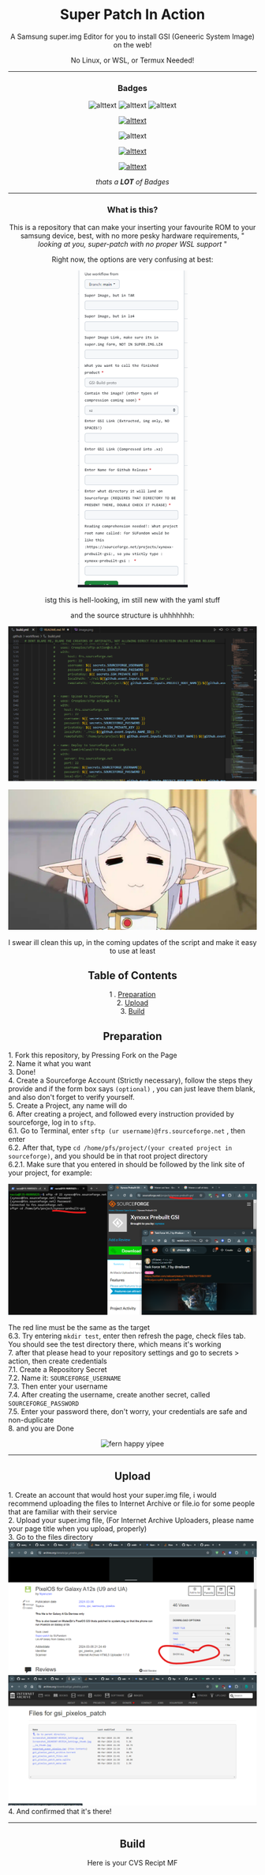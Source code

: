 <div align=center>
<h1> Super Patch In Action</h1>
A Samsung super.img Editor for you to install GSI (Geneeric System Image) on the web!

No Linux, or WSL, or Termux Needed!
</div>

----

<div align=center>
<h3>Badges</h3>

![alttext](https://img.shields.io/static/v1?label=Status&message=Working&color=brightgreen) ![alttext](https://img.shields.io/badge/Version-v0.1-blue) ![alttext](https://img.shields.io/badge/SFTP_to_SourceForge-GOOD-BrightGreen?style=flat&logo=Sourceforge) 

[![alttext](https://img.shields.io/badge/-Visit_SUFandom/Xynoxx's_SourceForge_By_clicking_ME-blue?style=for-the-badge&logo=Sourceforge&logoColor=f5f5f5)](https://sourceforge.net/projects/xynoxx-prebuilt-gsi/files/) 

![alttext](https://img.shields.io/badge/Requires_Github_Enterprise_to_get_Beyond_2gb_Limit-Yes_that's_why_there's_sourceforge_requirement_in_here-red) 

[![alttext](https://img.shields.io/badge/-Check_out_the_Offline_Version_Instead_by_clicking_ME!-purple?style=for-the-badge)](https://github.com/SUFandom/super-patch) 

[![alttext](https://img.shields.io/badge/-Check_us_on_Telegram,_Exynos_850_Testing_&_Development_By_Clicking_me-yellow?style=for-the-badge&logo=Telegram)](https://t.me/a12schat)

*thats a **LOT** of Badges*
</div>

----


<div align=center> 
<h3>What is this?</h3>

This is a repository that can make your inserting your favourite ROM to your samsung device, best, with no more pesky hardware requirements, " *looking at you, super-patch with no proper WSL support* "

Right now, the options are very confusing at best:

![wth](images/cvs-recipt.png) 

istg this is hell-looking, im still new with the yaml stuff

and the source structure is uhhhhhhh:

![oh_naw_hell_naw_tf_man](images/someone-dont-let-him-cook-yaml-because-this-is-beyond-raiden-ei-cooking-here.png)

![frieren](images/Sousou-no-Frieren-Frieren-portada.webp)

I swear ill clean this up, in the coming updates of the script and make it easy to use at least

</div>

<div align=center>
<h2>Table of Contents</h2>
<p align=center>
1 . <a href=#preparation>Preparation</a>
<br>
2. <a href=#upload>Upload</a>
<br>
3. <a href=#build>Build</a>

</div>

<div align=center>

## Preparation 

<p align=left>
1. Fork this repository, by Pressing Fork on the Page
<br>
2. Name it what you want
<br>
3. Done!
<br>
4. Create a Sourceforge Account (Strictly necessary), follow the steps they provide and if the form box says <code>(optional)</code> , you can just leave them blank, and also don't forget to verify yourself.
<br>
5. Create a Project, any name will do
<br>
6. After creating a project, and followed every instruction provided by sourceforge, log in to <code>sftp</code>.
<br>
6.1. Go to Terminal, enter <code>sftp (ur username)@frs.sourceforge.net</code> , then enter
<br>
6.2. After that, type <code>cd /home/pfs/project/(your created project in sourceforge)</code>, and you should be in that root project directory
<br>
6.2.1. Make sure that you entered in should be followed by the link site of your project, for example:
<br>
</p>

![frieren x task force 141](images/image-goes-hard.png)

<p align=left>
The red line must be the same as the target
<br>
6.3. Try entering <code>mkdir test</code>, enter then refresh the page, check files tab. You should see the test directory there, which means it's working
<br>
7. after that please head to your repository settings and go to secrets > action, then create credentials
<br>
7.1. Create a Repository Secret
<br>
7.2. Name it: <code>SOURCEFORGE_USERNAME</code>
<br>
7.3. Then enter your username 
<br>
7.4. After creating the username, create another secret, called <code>SOURCEFORGE_PASSWORD</code>
<br>
7.5. Enter your password there, don't worry, your credentials are safe and non-duplicate
<br>
8. and you are Done
</p>

![fern happy yipee](https://i.redd.it/5xnf0r8i5whc1.gif)

</div>

---

<div align=center>

## Upload

<p align=left>
1. Create an account that would host your super.img file, i would recommend uploading the files to Internet Archive or file.io for some people that are familiar with their service
<br>
2. Upload your super.img file, (For Internet Archive Uploaders, please name your page title when you upload, properly)
<br>
3. Go to the files directory
<br>
<img src=images/red-circle-what-de-hell.png>
<br>
<img src=images/dir.png>
<br>
4. And confirmed that it's there!
</p>
</div>

---

<div align=center>

## Build

Here is your CVS Recipt MF


</div>